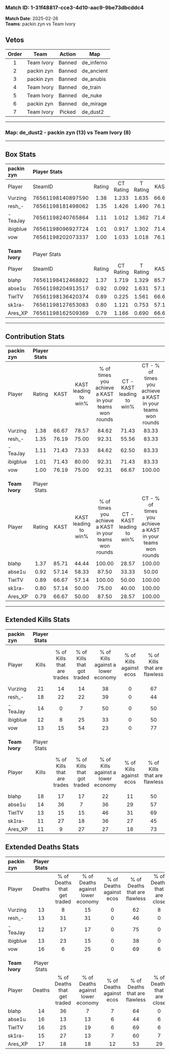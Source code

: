 ### Match ID: 1-31f48817-cce3-4d10-aac9-9be73dbcddc4  
**Match Date**: 2025-02-26  
**Teams**: packin zyn vs Team Ivory  

## Vetos  

| Order | Team | Action | Map |
| :---: | :--: | :----: | --- |
| 1 | Team Ivory | Banned | de_inferno |
| 2 | packin zyn | Banned | de_ancient |
| 3 | packin zyn | Banned | de_anubis |
| 4 | Team Ivory | Banned | de_train |
| 5 | Team Ivory | Banned | de_nuke |
| 6 | packin zyn | Banned | de_mirage |
| 7 | Team Ivory | Picked | de_dust2 |

---  

### **Map**: de_dust2 - packin zyn (13) vs Team Ivory (8)  
---  

## Box Stats  

| **packin zyn** | Player Stats      |        |           |          |       |      |       |         |        |      |     |
| :- | :- | :-: | :-: | :-: | :-: | :-: | :-: | :-: | :-: | :-: | :-: |
| Player         | SteamID           | Rating | CT Rating | T Rating | KAST  | ADR  | Kills | Assists | Deaths | K/D  | HS% |
| Vurzing        | 76561198140897590 |  1.38  |   1.233   |  1.635   | 66.67 | 91.4 |  21   |    1    |   13   | 1.62 | 33  |
| resh_-         | 76561198181498062 |  1.35  |   1.426   |  1.490   | 76.19 | 92.3 |  18   |    6    |   13   | 1.38 | 61  |
| -TeaJay        | 76561198240765864 |  1.11  |   1.012   |  1.362   | 71.43 | 77.0 |  14   |    2    |   12   | 1.17 | 71  |
| ibigblue       | 76561198096927724 |  1.01  |   0.917   |  1.302   | 71.43 | 72.0 |  12   |    6    |   13   | 0.92 | 41  |
| vow            | 76561198202073337 |  1.00  |   1.033   |  1.018   | 76.19 | 71.6 |  13   |    5    |   16   | 0.81 | 38  |
|                |                   |        |           |          |       |      |       |         |        |      |     |
|                |                   |        |           |          |       |      |       |         |        |      |     |
|                |                   |        |           |          |       |      |       |         |        |      |     |
| **Team Ivory** | Player Stats      |        |           |          |       |      |       |         |        |      |     |
| Player         | SteamID           | Rating | CT Rating | T Rating | KAST  | ADR  | Kills | Assists | Deaths | K/D  | HS% |
| blahp          | 76561198412468822 |  1.37  |   1.719   |  1.329   | 85.71 | 86.7 |  18   |    4    |   14   | 1.29 | 55  |
| abse1u         | 76561198204913517 |  0.92  |   0.092   |  1.631   | 57.14 | 82.1 |  14   |    2    |   16   | 0.88 | 78  |
| TielTV         | 76561198136420374 |  0.89  |   0.225   |  1.561   | 66.67 | 63.8 |  13   |    1    |   16   | 0.81 | 61  |
| sk1ra-         | 76561198127653083 |  0.80  |   1.121   |  0.753   | 57.14 | 69.8 |  11   |    6    |   15   | 0.73 | 63  |
| Ares_XP        | 76561198162509369 |  0.79  |   1.166   |  0.690   | 66.67 | 64.9 |  11   |    3    |   17   | 0.65 | 36  |
---  

## Contribution Stats  

| **packin zyn** | Player Stats |       |                      |                                                        |                           |                                                             |                          |                                                            |
| :- | :-: | :-: | :-: | :-: | :-: | :-: | :-: | :-: |
| Player         |    Rating    | KAST  | KAST leading to win% | % of times you achieve a KAST in your teams won rounds | CT - KAST leading to win% | CT - % of times you achieve a KAST in your teams won rounds | T - KAST leading to win% | T - % of times you achieve a KAST in your teams won rounds |
| Vurzing        |     1.38     | 66.67 |        78.57         |                         84.62                          |           71.43           |                            83.33                            |          85.71           |                           85.71                            |
| resh_-         |     1.35     | 76.19 |        75.00         |                         92.31                          |           55.56           |                            83.33                            |          100.00          |                           100.00                           |
| -TeaJay        |     1.11     | 71.43 |        73.33         |                         84.62                          |           62.50           |                            83.33                            |          85.71           |                           85.71                            |
| ibigblue       |     1.01     | 71.43 |        80.00         |                         92.31                          |           71.43           |                            83.33                            |          87.50           |                           100.00                           |
| vow            |     1.00     | 76.19 |        75.00         |                         92.31                          |           66.67           |                           100.00                            |          85.71           |                           85.71                            |
|                |              |       |                      |                                                        |                           |                                                             |                          |                                                            |
|                |              |       |                      |                                                        |                           |                                                             |                          |                                                            |
|                |              |       |                      |                                                        |                           |                                                             |                          |                                                            |
| **Team Ivory** | Player Stats |       |                      |                                                        |                           |                                                             |                          |                                                            |
| Player         |    Rating    | KAST  | KAST leading to win% | % of times you achieve a KAST in your teams won rounds | CT - KAST leading to win% | CT - % of times you achieve a KAST in your teams won rounds | T - KAST leading to win% | T - % of times you achieve a KAST in your teams won rounds |
| blahp          |     1.37     | 85.71 |        44.44         |                         100.00                         |           28.57           |                           100.00                            |          54.55           |                           100.00                           |
| abse1u         |     0.92     | 57.14 |        58.33         |                         87.50                          |           33.33           |                            50.00                            |          66.67           |                           100.00                           |
| TielTV         |     0.89     | 66.67 |        57.14         |                         100.00                         |           50.00           |                           100.00                            |          60.00           |                           100.00                           |
| sk1ra-         |     0.80     | 57.14 |        50.00         |                         75.00                          |           40.00           |                           100.00                            |          57.14           |                           66.67                            |
| Ares_XP        |     0.79     | 66.67 |        50.00         |                         87.50                          |           28.57           |                           100.00                            |          71.43           |                           83.33                            |
---  

## Extended Kills Stats  

| **packin zyn** | Player Stats |                            |                            |                                    |                         |                              |                                 |                                       |                    |           |
| :- | :-: | :-: | :-: | :-: | :-: | :-: | :-: | :-: | :-: | :-: |
| Player         |    Kills     | % of Kills that are trades | % of Kills that got traded | % of Kills against a lower economy | % of Kills against ecos | % of Kills that are flawless | % of Kills that are close duels | % of Kills that are assisted by flash | Pistol Round Kills | AWP Kills |
| Vurzing        |      21      |             14             |             14             |                 38                 |            0            |              67              |               14                |                   0                   |         0          |     0     |
| resh_-         |      18      |             22             |             22             |                 39                 |            0            |              44              |                0                |                   0                   |         0          |     0     |
| -TeaJay        |      14      |             0              |             7              |                 50                 |            0            |              50              |               14                |                   0                   |         0          |     0     |
| ibigblue       |      12      |             8              |             25             |                 33                 |            0            |              50              |               25                |                   0                   |         0          |     0     |
| vow            |      13      |             15             |             54             |                 23                 |            0            |              77              |                0                |                   0                   |         4          |     2     |
|                |              |                            |                            |                                    |                         |                              |                                 |                                       |                    |           |
|                |              |                            |                            |                                    |                         |                              |                                 |                                       |                    |           |
|                |              |                            |                            |                                    |                         |                              |                                 |                                       |                    |           |
| **Team Ivory** | Player Stats |                            |                            |                                    |                         |                              |                                 |                                       |                    |           |
| Player         |    Kills     | % of Kills that are trades | % of Kills that got traded | % of Kills against a lower economy | % of Kills against ecos | % of Kills that are flawless | % of Kills that are close duels | % of Kills that are assisted by flash | Pistol Round Kills | AWP Kills |
| blahp          |      18      |             17             |             17             |                 22                 |           11            |              50              |                6                |                   0                   |         0          |     1     |
| abse1u         |      14      |             36             |             7              |                 36                 |           29            |              57              |                0                |                   0                   |         0          |     1     |
| TielTV         |      13      |             15             |             15             |                 46                 |           31            |              69              |                0                |                   0                   |         4          |     1     |
| sk1ra-         |      11      |             27             |             18             |                 36                 |           27            |              45              |                9                |                   0                   |         0          |     3     |
| Ares_XP        |      11      |             9              |             27             |                 27                 |           18            |              73              |                0                |                   0                   |         2          |     4     |
## Extended Deaths Stats  

| **packin zyn** | Player Stats |                             |                                   |                          |                               |                            |                           |               |
| :- | :-: | :-: | :-: | :-: | :-: | :-: | :-: | :-: |
| Player         |    Deaths    | % of Deaths that get traded | % of Deaths against lower economy | % of Deaths against ecos | % of Deaths that are flawless | % of Deaths that are close | % of Deaths while blinded | Deaths to AWP |
| Vurzing        |      13      |              8              |                15                 |            0             |              62               |             8              |             0             |       1       |
| resh_-         |      13      |             31              |                31                 |            0             |              46               |             0              |             0             |       1       |
| -TeaJay        |      12      |             17              |                17                 |            0             |              75               |             0              |             0             |       2       |
| ibigblue       |      13      |             23              |                15                 |            0             |              38               |             0              |             0             |       1       |
| vow            |      16      |              6              |                25                 |            0             |              69               |             6              |             0             |       1       |
|                |              |                             |                                   |                          |                               |                            |                           |               |
|                |              |                             |                                   |                          |                               |                            |                           |               |
|                |              |                             |                                   |                          |                               |                            |                           |               |
| **Team Ivory** | Player Stats |                             |                                   |                          |                               |                            |                           |               |
| Player         |    Deaths    | % of Deaths that get traded | % of Deaths against lower economy | % of Deaths against ecos | % of Deaths that are flawless | % of Deaths that are close | % of Deaths while blinded | Deaths to AWP |
| blahp          |      14      |             36              |                 7                 |            7             |              64               |             0              |             0             |       0       |
| abse1u         |      16      |             13              |                13                 |            6             |              44               |             6              |             0             |       1       |
| TielTV         |      16      |             25              |                19                 |            6             |              69               |             6              |             0             |       0       |
| sk1ra-         |      15      |             27              |                13                 |            7             |              60               |             7              |             0             |       1       |
| Ares_XP        |      17      |             18              |                18                 |            12            |              53               |             29             |             0             |       2       |
